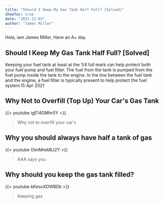 ```yaml
---
title: "Should I Keep My Gas Tank Half Full? [Solved]"
ShowToc: true 
date: "2021-11-03"
author: "James Miller" 
---
```


Hola, iam James Miller, Have an A+ day.
## Should I Keep My Gas Tank Half Full? [Solved]
Keeping your fuel tank at least at the 1/4 full mark can help protect both your fuel pump and fuel filter. The fuel from the tank is pumped from the fuel pump inside the tank to the engine. In the line between the fuel tank and the engine, a fuel filter is typically present to help protect the fuel system.15 Apr 2021

## Why Not to Overfill (Top Up) Your Car's Gas Tank
{{< youtube igE14GMhr5Y >}}
>Why not to overfill your car's 

## Why you should always have half a tank of gas
{{< youtube OimMrekBJ2Y >}}
>AAA says you 

## Why should you keep the gas tank filled?
{{< youtube kKesxXOWBDk >}}
>Keeping gas


